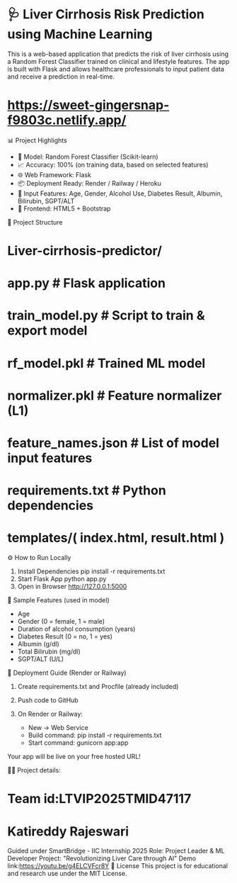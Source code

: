 # 🩺 Liver Cirrhosis Risk Prediction using Machine Learning

This is a web-based application that predicts the risk of liver cirrhosis using a Random Forest Classifier trained on clinical and lifestyle features. The app is built with Flask and allows healthcare professionals to input patient data and receive a prediction in real-time.

# https://sweet-gingersnap-f9803c.netlify.app/

📊 Project Highlights

* 🔬 Model: Random Forest Classifier (Scikit-learn)
* 📈 Accuracy: 100% (on training data, based on selected features)
* 🌐 Web Framework: Flask
* 📦 Deployment Ready: Render / Railway / Heroku
* 📁 Input Features: Age, Gender, Alcohol Use, Diabetes Result, Albumin, Bilirubin, SGPT/ALT
* 📌 Frontend: HTML5 + Bootstrap

📂 Project Structure

# Liver-cirrhosis-predictor/

# app.py                    # Flask application

# train\_model.py            # Script to train \& export model

# rf\_model.pkl              # Trained ML model

# normalizer.pkl            # Feature normalizer (L1)

# feature\_names.json        # List of model input features

# requirements.txt          # Python dependencies

# templates/( index.html, result.html )

⚙️ How to Run Locally

1. Install Dependencies
   pip install -r requirements.txt
2. Start Flask App
   python app.py
3. Open in Browser
   http://127.0.0.1:5000

🧪 Sample Features (used in model)

* Age
* Gender (0 = female, 1 = male)
* Duration of alcohol consumption (years)
* Diabetes Result (0 = no, 1 = yes)
* Albumin (g/dl)
* Total Bilirubin (mg/dl)
* SGPT/ALT (U/L)

🚀 Deployment Guide (Render or Railway)

1. Create requirements.txt and Procfile (already included)
2. Push code to GitHub
3. On Render or Railway:

   * New → Web Service
   * Build command: pip install -r requirements.txt
   * Start command: gunicorn app:app

Your app will be live on your free hosted URL!

👨‍💼 Project details:
# Team id:LTVIP2025TMID47117
# Katireddy Rajeswari
Guided under SmartBridge - IIC Internship 2025
Role: Project Leader \& ML Developer
Project: "Revolutionizing Liver Care through AI"
Demo link:https://youtu.be/g4ELCVFcr8Y
📃 License
This project is for educational and research use under the MIT License.

